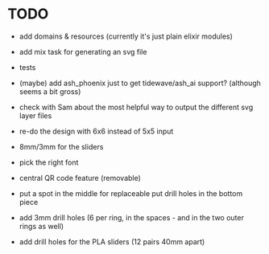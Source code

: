 # TODO

- add domains & resources (currently it's just plain elixir modules)
- add mix task for generating an svg file
- tests
- (maybe) add ash_phoenix just to get tidewave/ash_ai support? (although seems a
  bit gross)
- check with Sam about the most helpful way to output the different svg layer
  files

- re-do the design with 6x6 instead of 5x5 input
- 8mm/3mm for the sliders
- pick the right font
- central QR code feature (removable)
- put a spot in the middle for replaceable put drill holes in the bottom piece
- add 3mm drill holes (6 per ring, in the spaces - and in the two outer rings as
  well)
- add drill holes for the PLA sliders (12 pairs 40mm apart)
